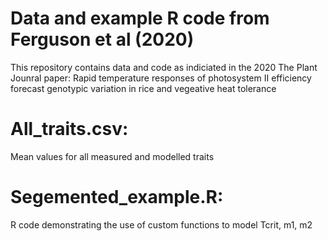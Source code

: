 # Data and example R code from Ferguson et al (2020) 

This repository contains data and code as indiciated in the 2020 The Plant Jounral paper: Rapid temperature responses of photosystem II efficiency forecast genotypic variation in rice and vegeative heat tolerance 

# All_traits.csv: 
Mean values for all measured and modelled traits 

# Segemented_example.R: 
R code demonstrating the use of custom functions to model Tcrit, m1, m2 

